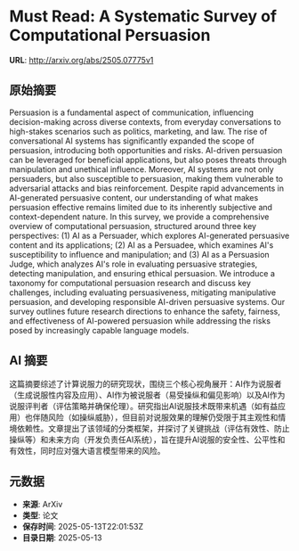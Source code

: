 # Must Read: A Systematic Survey of Computational Persuasion

**URL**: http://arxiv.org/abs/2505.07775v1

## 原始摘要

Persuasion is a fundamental aspect of communication, influencing
decision-making across diverse contexts, from everyday conversations to
high-stakes scenarios such as politics, marketing, and law. The rise of
conversational AI systems has significantly expanded the scope of persuasion,
introducing both opportunities and risks. AI-driven persuasion can be leveraged
for beneficial applications, but also poses threats through manipulation and
unethical influence. Moreover, AI systems are not only persuaders, but also
susceptible to persuasion, making them vulnerable to adversarial attacks and
bias reinforcement. Despite rapid advancements in AI-generated persuasive
content, our understanding of what makes persuasion effective remains limited
due to its inherently subjective and context-dependent nature. In this survey,
we provide a comprehensive overview of computational persuasion, structured
around three key perspectives: (1) AI as a Persuader, which explores
AI-generated persuasive content and its applications; (2) AI as a Persuadee,
which examines AI's susceptibility to influence and manipulation; and (3) AI as
a Persuasion Judge, which analyzes AI's role in evaluating persuasive
strategies, detecting manipulation, and ensuring ethical persuasion. We
introduce a taxonomy for computational persuasion research and discuss key
challenges, including evaluating persuasiveness, mitigating manipulative
persuasion, and developing responsible AI-driven persuasive systems. Our survey
outlines future research directions to enhance the safety, fairness, and
effectiveness of AI-powered persuasion while addressing the risks posed by
increasingly capable language models.


## AI 摘要

这篇摘要综述了计算说服力的研究现状，围绕三个核心视角展开：AI作为说服者（生成说服性内容及应用）、AI作为被说服者（易受操纵和偏见影响）以及AI作为说服评判者（评估策略并确保伦理）。研究指出AI说服技术既带来机遇（如有益应用）也伴随风险（如操纵威胁），但目前对说服效果的理解仍受限于其主观性和情境依赖性。文章提出了该领域的分类框架，并探讨了关键挑战（评估有效性、防止操纵等）和未来方向（开发负责任AI系统），旨在提升AI说服的安全性、公平性和有效性，同时应对强大语言模型带来的风险。

## 元数据

- **来源**: ArXiv
- **类型**: 论文
- **保存时间**: 2025-05-13T22:01:53Z
- **目录日期**: 2025-05-13
